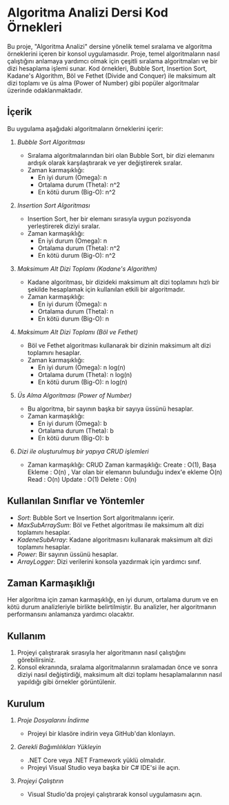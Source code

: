 # Algoritma Analizi Dersi Kod Örnekleri

Bu proje, "Algoritma Analizi" dersine yönelik temel sıralama ve algoritma örneklerini içeren bir konsol uygulamasıdır. Proje, temel algoritmaların nasıl çalıştığını anlamaya yardımcı olmak için çeşitli sıralama algoritmaları ve bir dizi hesaplama işlemi sunar. Kod örnekleri, Bubble Sort, Insertion Sort, Kadane's Algorithm, Böl ve Fethet (Divide and Conquer) ile maksimum alt dizi toplamı ve üs alma (Power of Number) gibi popüler algoritmalar üzerinde odaklanmaktadır.

## İçerik

Bu uygulama aşağıdaki algoritmaların örneklerini içerir:

1. *Bubble Sort Algoritması*
   - Sıralama algoritmalarından biri olan Bubble Sort, bir dizi elemanını ardışık olarak karşılaştırarak ve yer değiştirerek sıralar.
   - Zaman karmaşıklığı: 
     - En iyi durum (Omega): n 
     - Ortalama durum (Theta): n^2
     - En kötü durum (Big-O): n^2

2. *Insertion Sort Algoritması*
   - Insertion Sort, her bir elemanı sırasıyla uygun pozisyonda yerleştirerek diziyi sıralar.
   - Zaman karmaşıklığı: 
     - En iyi durum (Omega): n 
     - Ortalama durum (Theta): n^2
     - En kötü durum (Big-O): n^2

3. *Maksimum Alt Dizi Toplamı (Kadane's Algorithm)*
   - Kadane algoritması, bir dizideki maksimum alt dizi toplamını hızlı bir şekilde hesaplamak için kullanılan etkili bir algoritmadır.
   - Zaman karmaşıklığı:
     - En iyi durum (Omega): n
     - Ortalama durum (Theta): n
     - En kötü durum (Big-O): n

4. *Maksimum Alt Dizi Toplamı (Böl ve Fethet)*
   - Böl ve Fethet algoritması kullanarak bir dizinin maksimum alt dizi toplamını hesaplar.
   - Zaman karmaşıklığı:
     - En iyi durum (Omega): n log(n)
     - Ortalama durum (Theta): n log(n)
     - En kötü durum (Big-O): n log(n)

5. *Üs Alma Algoritması (Power of Number)*
   - Bu algoritma, bir sayının başka bir sayıya üssünü hesaplar.
   - Zaman karmaşıklığı:
     - En iyi durum (Omega): b 
     - Ortalama durum (Theta): b
     - En kötü durum (Big-O): b
6. *Dizi ile oluşturulmuş bir yapıya CRUD işlemleri*
   - Zaman karmaşıklığı:
    CRUD Zaman karmaşıklığı:
    Create  : O(1), Başa Ekleme : O(n) , Var olan bir elemanın bulunduğu index'e ekleme O(n)
    Read    : O(n)
    Update  : O(1)
    Delete  : O(n)

## Kullanılan Sınıflar ve Yöntemler

- *Sort*: Bubble Sort ve Insertion Sort algoritmalarını içerir.
- *MaxSubArraySum*: Böl ve Fethet algoritması ile maksimum alt dizi toplamını hesaplar.
- *KadeneSubArray*: Kadane algoritmasını kullanarak maksimum alt dizi toplamını hesaplar.
- *Power*: Bir sayının üssünü hesaplar.
- *ArrayLogger*: Dizi verilerini konsola yazdırmak için yardımcı sınıf.

## Zaman Karmaşıklığı

Her algoritma için zaman karmaşıklığı, en iyi durum, ortalama durum ve en kötü durum analizleriyle birlikte belirtilmiştir. Bu analizler, her algoritmanın performansını anlamanıza yardımcı olacaktır.

## Kullanım

1. Projeyi çalıştırarak sırasıyla her algoritmanın nasıl çalıştığını görebilirsiniz.
2. Konsol ekranında, sıralama algoritmalarının sıralamadan önce ve sonra diziyi nasıl değiştirdiği, maksimum alt dizi toplamı hesaplamalarının nasıl yapıldığı gibi örnekler görüntülenir.

## Kurulum

1. *Proje Dosyalarını İndirme*
   - Projeyi bir klasöre indirin veya GitHub'dan klonlayın.

2. *Gerekli Bağımlılıkları Yükleyin*
   - .NET Core veya .NET Framework yüklü olmalıdır.
   - Projeyi Visual Studio veya başka bir C# IDE'si ile açın.

3. *Projeyi Çalıştırın*
   - Visual Studio'da projeyi çalıştırarak konsol uygulamasını açın.
